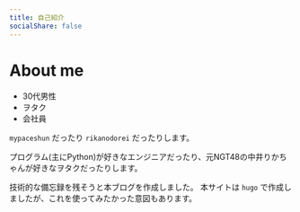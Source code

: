 ```yaml
---
title: 自己紹介
socialShare: false
---
```

# About me

* 30代男性
* ヲタク
* 会社員

`mypaceshun` だったり `rikanodorei` だったりします。

プログラム(主にPython)が好きなエンジニアだったり、元NGT48の中井りかちゃんが好きなヲタクだったりします。

技術的な備忘録を残そうと本ブログを作成しました。
本サイトは `hugo` で作成しましたが、これを使ってみたかった意図もあります。
